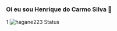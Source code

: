 ### Oi eu sou Henrique do Carmo Silva 👋


1
![hagane223 Status](https://github-readme-stats.vercel.app/api?username=karanalpe&show_icons=true)
